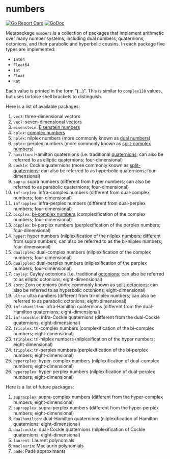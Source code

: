 # numbers

[![Go Report Card](https://goreportcard.com/badge/gojp/goreportcard)](https://goreportcard.com/report/github.com/meirizarrygelpi/numbers) [![GoDoc](https://godoc.org/github.com/meirizarrygelpi/numbers?status.svg)](https://godoc.org/github.com/meirizarrygelpi/numbers)

Metapackage `numbers` is a collection of packages that implement arithmetic over many number systems, including dual numbers, quaternions, octonions, and their parabolic and hyperbolic cousins. In each package five types are implemented:

* `Int64`
* `Float64`
* `Int`
* `Float`
* `Rat`

Each value is printed in the form "⦗...⦘". This is similar to `complex128` values, but uses tortoise shell brackets to distinguish.

Here is a list of available packages:

1. `vec3`: three-dimensional vectors
1. `vec7`: seven-dimensional vectors
1. `eisenstein`: [Eisenstein numbers](https://en.wikipedia.org/wiki/Eisenstein_integer)
1. `cplex`: [complex numbers](https://en.wikipedia.org/wiki/Complex_number)
1. `nplex`: nilplex numbers (more commonly known as [dual numbers](https://en.wikipedia.org/wiki/Dual_number))
1. `pplex`: perplex numbers (more commonly known as [split-complex numbers](https://en.wikipedia.org/wiki/Split-complex_number))
1. `hamilton`: Hamilton quaternions (i.e. traditional [quaternions](https://en.wikipedia.org/wiki/Quaternion); can also be referred to as elliptic quaternions; four-dimensional)
1. `cockle`: Cockle quaternions (more commonly known as [split-quaternions](https://en.wikipedia.org/wiki/Split-quaternion); can also be referred to as hyperbolic quaternions; four-dimensional)
1. `supra`: supra numbers (different from hyper numbers; can also be referred to as parabolic quaternions; four-dimensional)
1. `infracplex`: infra-complex numbers (different from dual-complex numbers; four-dimensional)
1. `infrapplex`: infra-perplex numbers (different from dual-perplex numbers; four-dimensional)
1. `bicplex`: [bi-complex numbers](https://en.wikipedia.org/wiki/Bicomplex_number) (complexification of the complex numbers; four-dimensional)
1. `bipplex`: bi-perplex numbers (perplexification of the perplex numbers; four-dimensional)
1. `hyper`: hyper numbers (nilplexification of the nilplex numbers; different from supra numbers; can also be referred to as the bi-nilplex numbers; four-dimensional)
1. `dualcplex`: dual-complex numbers (nilplexification of the complex numbers; four-dimensional)
1. `dualpplex`: dual-perplex numbers (nilplexification of the perplex numbers; four-dimensional)
1. `cayley`: Cayley octonions (i.e. traditional [octonions](https://en.wikipedia.org/wiki/Octonion); can also be referred to as elliptic octonions; eight-dimensional)
1. `zorn`: Zorn octonions (more commonly known as [split-octonions](https://en.wikipedia.org/wiki/Split-octonion); can also be referred to as hyperbolic octonions; eight-dimensional)
1. `ultra`: ultra numbers (different from tri-nilplex numbers; can also be referred to as parabolic octonions; eight-dimensional)
1. `infrahamilton`: infra-Hamilton quaternions (different from the dual-Hamilton quaternions; eight-dimensional)
1. `infracockle`: infra-Cockle quaternions (different from the dual-Cockle quaternions; eight-dimensional)
1. `tricplex`: tri-complex numbers (complexification of the bi-complex numbers; eight-dimensional)
1. `trinplex`: tri-nilplex numbers (nilplexification of the hyper numbers; eight-dimensional)
1. `tripplex`: tri-perplex numbers (perplexification of the bi-perplex numbers; eight-dimensional)
1. `hypercplex`: hyper-complex numbers (nilplexification of dual-complex numbers; eight-dimensional)
1. `hyperpplex`: hyper-perplex numbers (nilplexification of dual-perplex numbers; eight-dimensional)

Here is a list of future packages:

1. `supracplex`: supra-complex numbers (different from the hyper-complex numbers; eight-dimensional)
1. `suprapplex`: supra-perplex numbers (different from the hyper-perplex numbers; eight-dimensional)
1. `dualhamilton`: dual-Hamilton quaternions (nilplexification of Hamilton quaternions; eight-dimensional)
1. `dualcockle`: dual-Cockle quaternions (nilplexification of Cockle quaternions; eight-dimensional)
1. `laurent`: Laurent polynomials
1. `maclaurin`: Maclaurin polynomials
1. `pade`: Padé approximants